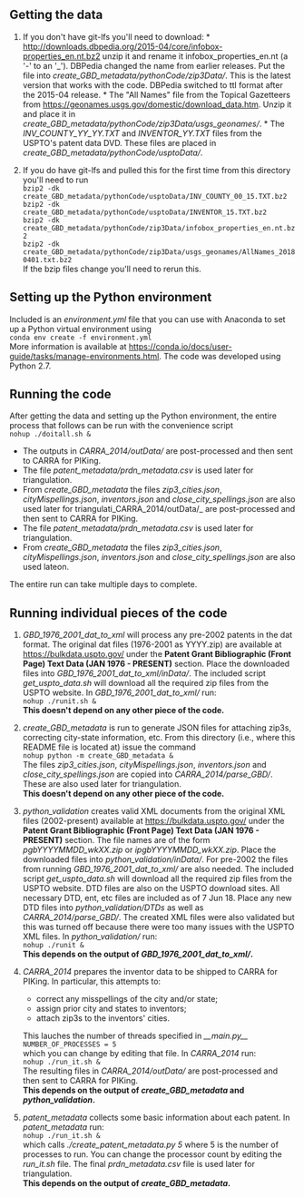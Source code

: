 ## Getting the data
1.	If you don't have git-lfs you'll need to download:
        * http://downloads.dbpedia.org/2015-04/core/infobox-properties_en.nt.bz2 
        unzip it and rename it infobox_properties_en.nt (a '-' to an '_'). 
        DBPedia changed the name from earlier releases.
        Put the file into _create_GBD_metadata/pythonCode/zip3Data/_.
        This is the latest version that works with the code.
        DBPedia switched to ttl format after the 2015-04 release.
        * The "All Names" file from the Topical Gazetteers from 
        https://geonames.usgs.gov/domestic/download_data.htm.
        Unzip it and place it in _create_GBD_metadata/pythonCode/zip3Data/usgs_geonames/_.
        * The _INV\_COUNTY\_YY\_YY.TXT_ and _INVENTOR\_YY.TXT_ files from the USPTO's patent data DVD.
        These files are placed in _create_GBD_metadata/pythonCode/usptoData/_.

2.	If you do have git-lfs and pulled this for the first time from this directory you'll need to 
    run  
    `bzip2 -dk create_GBD_metadata/pythonCode/usptoData/INV_COUNTY_00_15.TXT.bz2`  
    `bzip2 -dk create_GBD_metadata/pythonCode/usptoData/INVENTOR_15.TXT.bz2`  
	`bzip2 -dk create_GBD_metadata/pythonCode/zip3Data/infobox_properties_en.nt.bz2`  
	`bzip2 -dk create_GBD_metadata/pythonCode/zip3Data/usgs_geonames/AllNames_20180401.txt.bz2`  
	If the bzip files change you'll need to rerun this.

## Setting up the Python environment
Included is an _environment.yml_ file that you can use with Anaconda to set up a Python virtual 
environment using  
`conda env create -f environment.yml`  
More information is available at https://conda.io/docs/user-guide/tasks/manage-environments.html.
The code was developed using Python 2.7.

## Running the code
After getting the data and setting up the Python environment,
the entire process that follows can be run with the convenience script  
`nohup ./doitall.sh &`  
* The outputs in _CARRA\_2014/outData/_ are post-processed and then sent to CARRA for PIKing.
* The file _patent\_metadata/prdn\_metadata.csv_ is used later for triangulation.
* From _create\_GBD\_metadata_ the files
_zip3\_cities.json_,
_cityMispellings.json_,
_inventors.json_ and
_close_city_spellings.json_
are also used later for triangulati_CARRA\_2014/outData/_ are post-processed and then sent to CARRA for PIKing.
* The file _patent\_metadata/prdn\_metadata.csv_ is used later for triangulation.
* From _create\_GBD\_metadata_ the files
_zip3\_cities.json_,
_cityMispellings.json_,
_inventors.json_ and
_close_city_spellings.json_
are also used lateon.

The entire run can take multiple days to complete.

## Running individual pieces of the code
1.	_GBD\_1976\_2001\_dat\_to\_xml_ will process any pre-2002 patents in the dat format.
	The original dat files (1976-2001 as YYYY.zip) are available at 
	https://bulkdata.uspto.gov/
	under the **Patent Grant Bibliographic (Front Page) Text Data (JAN 1976 - PRESENT)** section.
	Place the downloaded files into _GBD\_1976\_2001\_dat\_to\_xml/inData/_.
	The included script _get\_uspto\_data.sh_ will download all the required zip files from the USPTO website.
	In _GBD\_1976\_2001\_dat\_to\_xml/_ run:  
	`nohup ./runit.sh &`  
	**This doesn't depend on any other piece of the code.**

2.	_create\_GBD\_metadata_ is run to generate JSON files
	for attaching zip3s, correcting city-state information, etc.
	From this directory (i.e., where this README file is located at) issue the command  
	`nohup python -m create_GBD_metadata &`  
	The files 
	_zip3\_cities.json_, 
	_cityMispellings.json_, 
	_inventors.json_ and
	_close_city_spellings.json_
	are copied into _CARRA\_2014/parse\_GBD/_.
	These are also used later for triangulation.  
	**This doesn't depend on any other piece of the code.**

3.	_python\_validation_ creates valid XML documents from the original XML files (2002-present) 
    available at 
	https://bulkdata.uspto.gov/
	under the **Patent Grant Bibliographic (Front Page) Text Data (JAN 1976 - PRESENT)** section.
	The file names are of the form _pgbYYYYMMDD_wkXX.zip_ or _ipgbYYYYMMDD_wkXX.zip_.
	Place the downloaded files into _python\_validation/inData/_.
	For pre-2002 the files from running _GBD\_1976\_2001\_dat\_to\_xml/_ are also needed.
	The included script _get\_uspto\_data.sh_ will download all the required zip files from the USPTO website.
	DTD files are also on the USPTO download sites.
	All necessary DTD, ent, etc files are included as of 7 Jun 18.
	Place any new DTD files into _python\_validation/DTDs_ as well as _CARRA\_2014/parse_GBD/_.
	The created XML files were also validated but this was turned off because there were too many issues with the 
	USPTO XML files.
	In _python\_validation/_ run:  
	`nohup ./runit &`  
	**This depends on the output of _GBD\_1976\_2001\_dat\_to\_xml/_.**

4.	_CARRA\_2014_ prepares the inventor data to be shipped to CARRA for PIKing.
	In particular, this attempts to:
	* correct any misspellings of the city and/or state;
	* assign prior city and states to inventors;
	* attach zip3s to the inventors' cities.  
	
	This lauches the number of threads specified in _\_\_main.py\_\__  
	`NUMBER_OF_PROCESSES = 5`  
	which you can change by editing that file.
	In _CARRA\_2014_ run:  
	`nohup ./run_it.sh &`  
	The resulting files in _CARRA\_2014/outData/_ are post-processed and then sent to CARRA for 
	PIKing.  
	**This depends on the output of _create\_GBD\_metadata_ and _python\_validation_.**

5.	_patent\_metadata_ collects some basic information about each patent.
	In _patent\_metadata_ run:  
	`nohup ./run_it.sh &`  
	which calls _./create\_patent\_metadata.py 5_ where 5 is the number of processes to run.
	You can change the processor count by editing the _run\_it.sh_ file.
	The final _prdn\_metadata.csv_ file is used later for triangulation.  
	**This depends on the output of _create\_GBD\_metadata_.**
